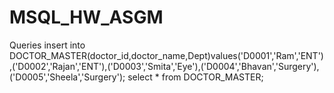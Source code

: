 # MSQL_HW_ASGM
Queries
insert into DOCTOR_MASTER(doctor_id,doctor_name,Dept)values('D0001','Ram','ENT'),('D0002','Rajan','ENT'),('D0003','Smita','Eye'),('D0004','Bhavan','Surgery'),('D0005','Sheela','Surgery');
select * from DOCTOR_MASTER;
